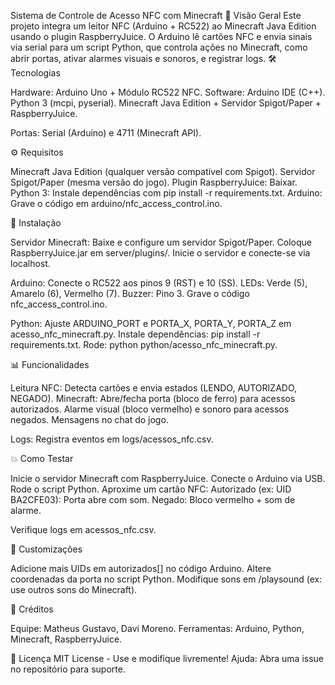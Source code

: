 Sistema de Controle de Acesso NFC com Minecraft
📝 Visão Geral
Este projeto integra um leitor NFC (Arduino + RC522) ao Minecraft Java Edition usando o plugin RaspberryJuice. O Arduino lê cartões NFC e envia sinais via serial para um script Python, que controla ações no Minecraft, como abrir portas, ativar alarmes visuais e sonoros, e registrar logs.
🛠 Tecnologias

Hardware: Arduino Uno + Módulo RC522 NFC.
Software:
Arduino IDE (C++).
Python 3 (mcpi, pyserial).
Minecraft Java Edition + Servidor Spigot/Paper + RaspberryJuice.


Portas: Serial (Arduino) e 4711 (Minecraft API).

⚙️ Requisitos

Minecraft Java Edition (qualquer versão compatível com Spigot).
Servidor Spigot/Paper (mesma versão do jogo).
Plugin RaspberryJuice: Baixar.
Python 3: Instale dependências com pip install -r requirements.txt.
Arduino: Grave o código em arduino/nfc_access_control.ino.

🧩 Instalação

Servidor Minecraft:
Baixe e configure um servidor Spigot/Paper.
Coloque RaspberryJuice.jar em server/plugins/.
Inicie o servidor e conecte-se via localhost.


Arduino:
Conecte o RC522 aos pinos 9 (RST) e 10 (SS).
LEDs: Verde (5), Amarelo (6), Vermelho (7). Buzzer: Pino 3.
Grave o código nfc_access_control.ino.


Python:
Ajuste ARDUINO_PORT e PORTA_X, PORTA_Y, PORTA_Z em acesso_nfc_minecraft.py.
Instale dependências: pip install -r requirements.txt.
Rode: python python/acesso_nfc_minecraft.py.



📊 Funcionalidades

Leitura NFC: Detecta cartões e envia estados (LENDO, AUTORIZADO, NEGADO).
Minecraft:
Abre/fecha porta (bloco de ferro) para acessos autorizados.
Alarme visual (bloco vermelho) e sonoro para acessos negados.
Mensagens no chat do jogo.


Logs: Registra eventos em logs/acessos_nfc.csv.

💥 Como Testar

Inicie o servidor Minecraft com RaspberryJuice.
Conecte o Arduino via USB.
Rode o script Python.
Aproxime um cartão NFC:
Autorizado (ex: UID BA2CFE03): Porta abre com som.
Negado: Bloco vermelho + som de alarme.


Verifique logs em acessos_nfc.csv.

🔧 Customizações

Adicione mais UIDs em autorizados[] no código Arduino.
Altere coordenadas da porta no script Python.
Modifique sons em /playsound (ex: use outros sons do Minecraft).

👥 Créditos

Equipe: Matheus Gustavo, Davi Moreno.
Ferramentas: Arduino, Python, Minecraft, RaspberryJuice.

📜 Licença
MIT License - Use e modifique livremente!
Ajuda: Abra uma issue no repositório para suporte.